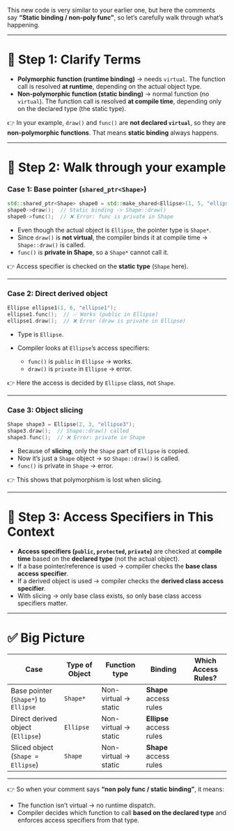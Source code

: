 This new code is very similar to your earlier one, but here the comments say **“Static binding / non-poly func”**, so let’s carefully walk through what’s happening.

---

# 🔹 Step 1: Clarify Terms

* **Polymorphic function (runtime binding)** → needs `virtual`.
  The function call is resolved **at runtime**, depending on the actual object type.
* **Non-polymorphic function (static binding)** → normal function (no `virtual`).
  The function call is resolved **at compile time**, depending only on the declared type (the static type).

👉 In your example, `draw()` and `func()` are **not declared `virtual`**, so they are **non-polymorphic functions**. That means **static binding** always happens.

---

# 🔹 Step 2: Walk through your example

### **Case 1: Base pointer (`shared_ptr<Shape>`)**

```cpp
std::shared_ptr<Shape> shape0 = std::make_shared<Ellipse>(1, 5, "ellipse0");
shape0->draw();  // Static binding -> Shape::draw()
shape0->func();  // ❌ Error: func is private in Shape
```

* Even though the actual object is `Ellipse`, the pointer type is `Shape*`.
* Since `draw()` is **not virtual**, the compiler binds it at compile time → `Shape::draw()` is called.
* `func()` is **private in Shape**, so a `Shape*` cannot call it.

👉 Access specifier is checked on the **static type** (`Shape` here).

---

### **Case 2: Direct derived object**

```cpp
Ellipse ellipse1(1, 6, "ellipse1");
ellipse1.func();  // ✅ Works (public in Ellipse)
ellipse1.draw();  // ❌ Error (draw is private in Ellipse)
```

* Type is `Ellipse`.
* Compiler looks at `Ellipse`’s access specifiers:

  * `func()` is `public` in `Ellipse` → works.
  * `draw()` is `private` in `Ellipse` → error.

👉 Here the access is decided by `Ellipse` class, not `Shape`.

---

### **Case 3: Object slicing**

```cpp
Shape shape3 = Ellipse(2, 3, "ellipse3");
shape3.draw();  // Shape::draw() called
shape3.func();  // ❌ Error: private in Shape
```

* Because of **slicing**, only the `Shape` part of `Ellipse` is copied.
* Now it’s just a `Shape` object → so `Shape::draw()` is called.
* `func()` is private in `Shape` → error.

👉 This shows that polymorphism is lost when slicing.

---

# 🔹 Step 3: Access Specifiers in This Context

* **Access specifiers (`public`, `protected`, `private`)** are checked at **compile time** based on the **declared type** (not the actual object).
* If a base pointer/reference is used → compiler checks the **base class access specifier**.
* If a derived object is used → compiler checks the **derived class access specifier**.
* With slicing → only base class exists, so only base class access specifiers matter.

---

# ✅ Big Picture

| Case                                 | Type of Object | Function type        | Binding                  | Which Access Rules? |
| ------------------------------------ | -------------- | -------------------- | ------------------------ | ------------------- |
| Base pointer (`Shape*`) to `Ellipse` | `Shape*`       | Non-virtual → static | **Shape** access rules   |                     |
| Direct derived object (`Ellipse`)    | `Ellipse`      | Non-virtual → static | **Ellipse** access rules |                     |
| Sliced object (`Shape = Ellipse`)    | `Shape`        | Non-virtual → static | **Shape** access rules   |                     |

---

👉 So when your comment says **“non poly func / static binding”**, it means:

* The function isn’t virtual → no runtime dispatch.
* Compiler decides which function to call **based on the declared type** and enforces access specifiers from that type.
